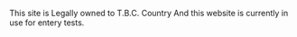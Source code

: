 This site is Legally owned to T.B.C. Country And this website is currently in use for entery tests.
